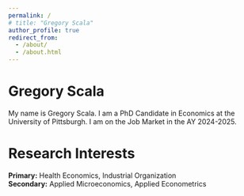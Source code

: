 ```yaml
---
permalink: /
# title: "Gregory Scala"
author_profile: true
redirect_from: 
  - /about/
  - /about.html
---
```

Gregory Scala
=====

My name is Gregory Scala. I am a PhD Candidate in Economics at the University of Pittsburgh. I am on the Job Market in the AY 2024-2025.

Research Interests 
=====

**Primary:** Health Economics, Industrial Organization \
**Secondary:** Applied Microeconomics, Applied Econometrics

